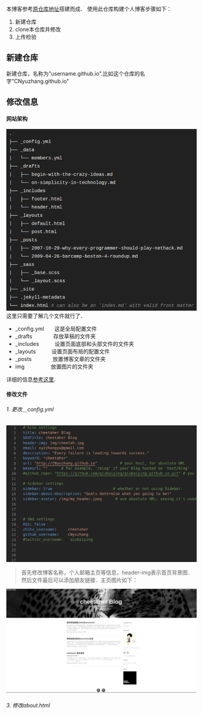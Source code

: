 
本博客参考[原仓库地址](https://github.com/Huxpro/huxpro.github.io)搭建而成．
使用此仓库构建个人博客步骤如下：
1. 新建仓库
2. clone本仓库并修改
3. 上传检验

## 新建仓库
新建仓库，名称为"username.github.io".比如这个仓库的名字"CNyuzhang.github.io"

## 修改信息
#### 网站架构
![](/img/README/paper.png)
这里只需要了解几个文件就行了．
* _config.yml　　这是全局配置文件
* _drafts　　　　存放草稿的文件夹
* _includes　　　设置页面底部和头部文件的文件夹
* _layouts　　　设置页面布局的配置文件 
* _posts　　　　放置博客文章的文件夹
* img　　　　　放置图片的文件夹

详细的信息[参考这里](https://www.jekyll.com.cn/docs/structure/).

#### 修改文件
###### 1. 更改＿config.yml
![](/img/README/config.png)
> 首先修改博客名称，个人邮箱主页等信息，header-img表示首页背景图．然后文件最后可以添加朋友链接．主页图片如下：

![](/img/README/home-page.png)

###### 3. 修改about.html


